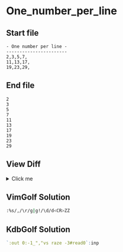 # One_number_per_line
## Start file
```
- One number per line -
-----------------------
2,3,5,7,
11,13,17,
19,23,29,
```
## End file
```
2
3
5
7
11
13
17
19
23
29
```
## View Diff
<details><summary>Click me</summary>

```
1,5c1,10
< - One number per line -
< -----------------------
< 2,3,5,7,
< 11,13,17,
< 19,23,29,
---
> 2
> 3
> 5
> 7
> 11
> 13
> 17
> 19
> 23
> 29
```
</details>

## VimGolf Solution
```sh
:%s/,/\r/g|g!/\d/d<CR>ZZ
```
## KdbGolf Solution
```q
`:out 0:-1_","vs raze -3#read0`:inp
```
